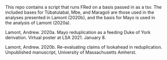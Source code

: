 This repo contains a script that runs FRed on a basis passed in as a tsv. The included bases for Tübatulabal, Mbe, and Maragoli are those used in the analyses presented in Lamont (2020b), and the basis for Mayo is used in the analysis of Lamont (2020a).

Lamont, Andrew. 2020a. Mayo reduplication as a feeding Duke of York derivation. Virtual poster at LSA 2021. January 8.

Lamont, Andrew. 2020b. Re-evaluating claims of lookahead in reduplication. Unpublished manuscript, University of Massachusetts Amherst.
